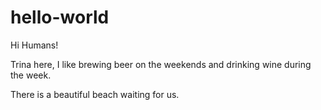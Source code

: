 # hello-world

Hi Humans!

Trina here, I like brewing beer on the weekends and drinking wine during the week.

There is a beautiful beach waiting for us.
